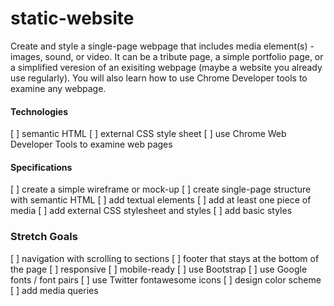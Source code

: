 # static-website
Create and style a single-page webpage that includes media element(s) - images, sound, or video. It can be a tribute page, a simple portfolio page, or a simplified veresion of an exisiting webpage (maybe a website you already use regularly). You will also learn how to use Chrome Developer tools to examine any webpage.

#### Technologies
 [ ] semantic HTML
 [ ] external CSS style sheet
 [ ] use Chrome Web Developer Tools to examine web pages

#### Specifications
 [ ] create a simple wireframe or mock-up
 [ ] create single-page structure with semantic HTML
 [ ] add textual elements
 [ ] add at least one piece of media
 [ ] add external CSS stylesheet and styles
 [ ] add basic styles

### Stretch Goals
[ ] navigation with scrolling to sections
[ ] footer that stays at the bottom of the page
[ ] responsive
[ ] mobile-ready
[ ] use Bootstrap
[ ] use Google fonts / font pairs 
[ ] use Twitter fontawesome icons
[ ] design color scheme
[ ] add media queries

